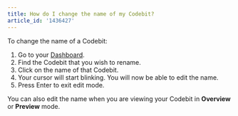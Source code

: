 ```yaml
---
title: How do I change the name of my Codebit?
article_id: '1436427'
---
```


To change the name of a Codebit:

1. Go to your [Dashboard](http://www.codecademy.com/dashboard).
2. Find the Codebit that you wish to rename.
3. Click on the name of that Codebit.
4. Your cursor will start blinking. You will now be able to edit the name.
5. Press Enter to exit edit mode.

You can also edit the name when you are viewing your Codebit in **Overview** or **Preview** mode.